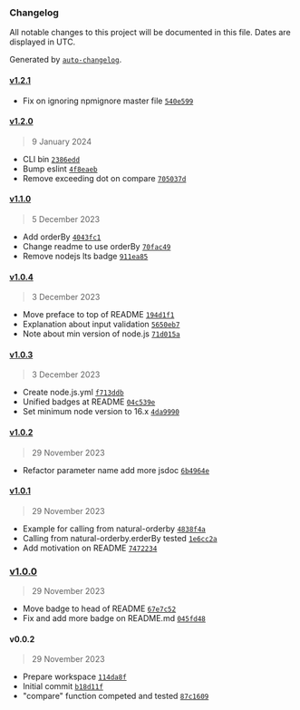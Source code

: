 ### Changelog

All notable changes to this project will be documented in this file. Dates are displayed in UTC.

Generated by [`auto-changelog`](https://github.com/CookPete/auto-changelog).

#### [v1.2.1](https://github.com/adhisimon/hostname-natural-order/compare/v1.2.0...v1.2.1)

- Fix on ignoring npmignore master file [`540e599`](https://github.com/adhisimon/hostname-natural-order/commit/540e5994b61518dd520d1d3b55ecc78faf8cbeea)

#### [v1.2.0](https://github.com/adhisimon/hostname-natural-order/compare/v1.1.0...v1.2.0)

> 9 January 2024

- CLI bin [`2386edd`](https://github.com/adhisimon/hostname-natural-order/commit/2386eddc5fa3f097ec6be4bec278e68d954b8e81)
- Bump eslint [`4f8eaeb`](https://github.com/adhisimon/hostname-natural-order/commit/4f8eaeb01ce2c303ebbb4af672c75ff53ddd3bcc)
- Remove exceeding dot on compare [`705037d`](https://github.com/adhisimon/hostname-natural-order/commit/705037d8e442975ac7aa88d0ce740ef5c81c9206)

#### [v1.1.0](https://github.com/adhisimon/hostname-natural-order/compare/v1.0.4...v1.1.0)

> 5 December 2023

- Add orderBy [`4043fc1`](https://github.com/adhisimon/hostname-natural-order/commit/4043fc1d187593b9784894222f136b143d312577)
- Change readme to use orderBy [`70fac49`](https://github.com/adhisimon/hostname-natural-order/commit/70fac49f2dc4675bff354a8e794bcdcba599b99b)
- Remove nodejs lts badge [`911ea85`](https://github.com/adhisimon/hostname-natural-order/commit/911ea855da7be803e0fc5041c3d48f7f7512b356)

#### [v1.0.4](https://github.com/adhisimon/hostname-natural-order/compare/v1.0.3...v1.0.4)

> 3 December 2023

- Move preface to top of README [`194d1f1`](https://github.com/adhisimon/hostname-natural-order/commit/194d1f1250dd1b284ec57eb09d5e27113b75815e)
- Explanation about input validation [`5650eb7`](https://github.com/adhisimon/hostname-natural-order/commit/5650eb70dfcb89d6740671bb199d73aa04eb0723)
- Note about min version of node.js [`71d015a`](https://github.com/adhisimon/hostname-natural-order/commit/71d015a49689cff7c832fff4a50be8fa47f3593e)

#### [v1.0.3](https://github.com/adhisimon/hostname-natural-order/compare/v1.0.2...v1.0.3)

> 3 December 2023

- Create node.js.yml [`f713ddb`](https://github.com/adhisimon/hostname-natural-order/commit/f713ddb8920e7b96557ba97ff469acd9bce15fde)
- Unified badges at README [`04c539e`](https://github.com/adhisimon/hostname-natural-order/commit/04c539e54af823012de8b637eab8970a9541a3e0)
- Set minimum node version to 16.x [`4da9990`](https://github.com/adhisimon/hostname-natural-order/commit/4da9990bcc3a38113965c6106320ceae639cdf91)

#### [v1.0.2](https://github.com/adhisimon/hostname-natural-order/compare/v1.0.1...v1.0.2)

> 29 November 2023

- Refactor parameter name add more jsdoc [`6b4964e`](https://github.com/adhisimon/hostname-natural-order/commit/6b4964eefd43193fa691a81907970ba1a77d9320)

#### [v1.0.1](https://github.com/adhisimon/hostname-natural-order/compare/v1.0.0...v1.0.1)

> 29 November 2023

- Example for calling from natural-orderby [`4838f4a`](https://github.com/adhisimon/hostname-natural-order/commit/4838f4a1223da4fd6a57ada07c2a5e8916d6feee)
- Calling from natural-orderby.erderBy tested [`1e6cc2a`](https://github.com/adhisimon/hostname-natural-order/commit/1e6cc2a52063d87b332b9ab66a08981c31bbd58e)
- Add motivation on README [`7472234`](https://github.com/adhisimon/hostname-natural-order/commit/74722347dd517d05fee1a161d2ec0da95211b9df)

### [v1.0.0](https://github.com/adhisimon/hostname-natural-order/compare/v0.0.2...v1.0.0)

> 29 November 2023

- Move badge to head of README [`67e7c52`](https://github.com/adhisimon/hostname-natural-order/commit/67e7c52e8c275e2531a4183970b9e16d514db343)
- Fix and add more badge on README.md [`045fd48`](https://github.com/adhisimon/hostname-natural-order/commit/045fd48c4de79c2651a20319cc71308cdc59f306)

#### v0.0.2

> 29 November 2023

- Prepare workspace [`114da8f`](https://github.com/adhisimon/hostname-natural-order/commit/114da8f29747f91d910ce4665bb97b5b468ae6b4)
- Initial commit [`b18d11f`](https://github.com/adhisimon/hostname-natural-order/commit/b18d11fac8e86691a9a9b83929e516ae57f1f05d)
- "compare" function competed and tested [`87c1609`](https://github.com/adhisimon/hostname-natural-order/commit/87c1609867846bea97e9504aab39ec49666103f8)
